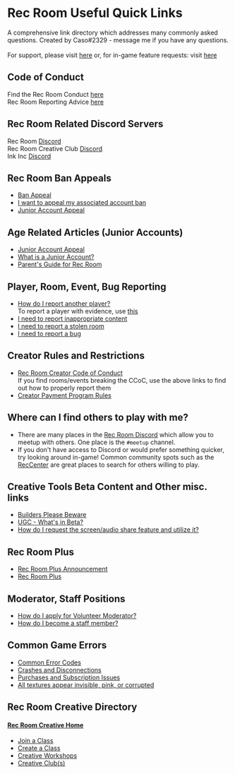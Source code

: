 # Rec Room Useful Quick Links
A comprehensive link directory which addresses many commonly asked questions. Created by Caso#2329 - message me if you have any questions.\
<br>For support, please visit [here](https://recroom.zendesk.com/) or, for in-game feature requests: visit [here](https://recroom.zendesk.com/hc/en-us/community/topics)

## Code of Conduct
Find the Rec Room Conduct [here](https://recroom.zendesk.com/hc/en-us/articles/4419890420887-Rec-Room-Code-of-Conduct)
<br>Rec Room Reporting Advice [here](https://www.youtube.com/watch?v=Ej_-xKEHnuQ&ab_channel=RecRoom)

## Rec Room Related Discord Servers
Rec Room [Discord](https://discord.gg/recroom/)
<br>Rec Room Creative Club [Discord](https://discord.com/invite/bbVUBSY4BK)
<br>Ink Inc [Discord](https://discord.gg/SUPUdvhpYR)

## Rec Room Ban Appeals
- [Ban Appeal](https://rec.net/ban-appeal/main)
- [I want to appeal my associated account ban](https://recroom.zendesk.com/hc/en-us/articles/4419901512727-I-want-to-appeal-my-associated-account-ban)
- [Junior Account Appeal](https://rec.net/age/)

## Age Related Articles (Junior Accounts)
- [Junior Account Appeal](https://rec.net/age/)
- [What is a Junior Account?](https://recroom.zendesk.com/hc/en-us/articles/4426900227735-What-is-a-Junior-Account-)
- [Parent's Guide for Rec Room](https://recroom.com/parents-guide)

## Player, Room, Event, Bug Reporting
- [How do I report another player?](https://recroom.zendesk.com/hc/en-us/articles/4419890282519-How-do-I-report-another-player-)
<br> To report a player with evidence, use [this](https://recroom.zendesk.com/hc/en-us/articles/4419903977751-I-need-to-report-another-player)
- [I need to report inappropriate content](https://recroom.zendesk.com/hc/en-us/articles/4419916543383-I-need-to-report-inappropriate-content)
- [I need to report a stolen room](https://recroom.zendesk.com/hc/en-us/articles/4419916469271-I-need-to-report-a-stolen-invention-room)
- [I need to report a bug](https://recroom.zendesk.com/hc/en-us/articles/4532967275287-I-need-to-report-a-bug)


## Creator Rules and Restrictions
- [Rec Room Creator Code of Conduct](https://recroom.com/ccoc) <br> If you find rooms/events breaking the CCoC, use the above links to find out how to properly report them
- [Creator Payment Program Rules](https://recroom.com/creator-payment-program-rules)


## Where can I find others to play with me?
- There are many places in the [Rec Room Discord](https://discord.gg/recroom/) which allow you to meetup with others. One place is the `#meetup` channel.
- If you don't have access to Discord or would prefer something quicker, try looking around in-game! Common community spots such as the [RecCenter](https://rec.net/room/RecCenter) are great places to search for others willing to play.

## Creative Tools Beta Content and Other misc. links
- [Builders Please Beware](https://recroom.zendesk.com/hc/en-us/articles/4500865410967-Builders-Please-Beware)
- [UGC - What's in Beta?](https://recroom.zendesk.com/hc/en-us/articles/5105834757271-UGC-What-s-in-Beta-)
-  [How do I request the screen/audio share feature and utilize it?](https://recroom.zendesk.com/hc/en-us/articles/4524184817687-How-do-I-request-the-screen-audio-share-feature-and-utilize-it-)

## Rec Room Plus
- [Rec Room Plus Announcement](https://www.youtube.com/watch?v=65FyCZcOg7o&ab_channel=RecRoom)
- [Rec Room Plus](https://recroom.com/recroomplus)

## Moderator, Staff Positions
- [How do I apply for Volunteer Moderator?](https://recroom.zendesk.com/hc/en-us/articles/4419902650135-How-can-I-become-a-Volunteer-Mod-Rec-Center-Mod)
- [How do I become a staff member?](https://recroom.com/careers)

## Common Game Errors
- [Common Error Codes](https://recroom.zendesk.com/hc/en-us/articles/4420606818839-Common-Error-Codes)
- [Crashes and Disconnections](https://recroom.zendesk.com/hc/en-us/sections/4420606745623-Crashes-and-Disconnections)
- [Purchases and Subscription Issues](https://recroom.zendesk.com/hc/en-us/sections/4426894709015-Purchases-Subscription-Issues)
- [All textures appear invisible, pink, or corrupted](https://recroom.zendesk.com/hc/en-us/articles/4423295614999-All-textures-appear-invisible-pink-or-corrupted)

## Rec Room Creative Directory
#### [Rec Room Creative Home](https://recroom.com/creative)
- [Join a Class](https://recroom.com/class)
- [Create a Class](https://recroom.com/createaclass)
- [Creative Workshops](https://recroom.com/workshops)
- [Creative Club(s)](https://recroom.com/creativeclubs)
